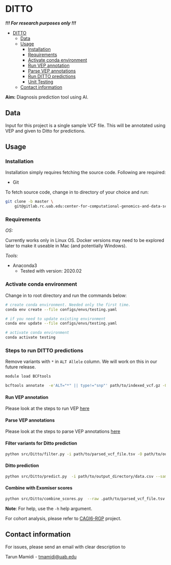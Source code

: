 # DITTO

***!!! For research purposes only !!!***

- [DITTO](#ditto)
    - [Data](#data)
    - [Usage](#usage)
        - [Installation](#installation)
        - [Requirements](#requirements)
        - [Activate conda environment](#activate-conda-environment)
        - [Run VEP annotation](#run-vep-annotation)
        - [Parse VEP annotations](#parse-vep-annotations)
        - [Run DITTO predictions](#run-ditto-predictions)
        - [Unit Testing](#unit-testing)
    - [Contact information](#contact-information)

**Aim:** Diagnosis prediction tool using AI.

## Data

Input for this project is a single sample VCF file. This will be annotated using VEP and given to Ditto for predictions.

## Usage

### Installation

Installation simply requires fetching the source code. Following are required:

- Git

To fetch source code, change in to directory of your choice and run:

```sh
git clone -b master \
    git@gitlab.rc.uab.edu:center-for-computational-genomics-and-data-science/sciops/ditto.git
```

### Requirements

*OS:*

Currently works only in Linux OS. Docker versions may need to be explored later to make it useable in Mac (and
potentially Windows).

*Tools:*

- Anaconda3
    - Tested with version: 2020.02

### Activate conda environment

Change in to root directory and run the commands below:

```sh
# create conda environment. Needed only the first time.
conda env create --file configs/envs/testing.yaml

# if you need to update existing environment
conda env update --file configs/envs/testing.yaml

# activate conda environment
conda activate testing
```

### Steps to run DITTO predictions

Remove variants with `*` in `ALT Allele` column. We will work on this in our future release.

```sh
module load BCFtools

bcftools annotate  -e'ALT="*" || type!="snp"' path/to/indexed_vcf.gz -Oz -o path/to/indexed_vcf_filtered.vcf.gz
```

#### Run VEP annotation

Please look at the steps to run VEP [here](variant_annotation/README.md)


#### Parse VEP annotations

Please look at the steps to parse VEP annotations [here](annotation_parsing/README.md)


#### Filter variants for Ditto prediction

```sh
python src/Ditto/filter.py -i path/to/parsed_vcf_file.tsv -O path/to/output_directory
```

#### Ditto prediction

```sh
python src/Ditto/predict.py  -i path/to/output_directory/data.csv --sample sample_name -o path/to/output_directory/ditto_predictions.csv -o100 .path/to/output_directory/ditto_predictions_100.csv
```

#### Combine with Exomiser scores

```sh
python src/Ditto/combine_scores.py  --raw .path/to/parsed_vcf_file.tsv --sample sample_name --ditto path/to/output_directory/ditto_predictions.csv -ep path/to/exomiser_scores/directory -o .path/to/output_directory/predictions_with_exomiser.csv -o100 path/to/output_directory/predictions_with_exomiser_100.csv
```

**Note**: For help, use the `-h` help argument.

For cohort analysis, please refer to [CAGI6-RGP](https://gitlab.rc.uab.edu/center-for-computational-genomics-and-data-science/sciops/mana/mini_projects/rgp_cagi6) project.

## Contact information

For issues, please send an email with clear description to

Tarun Mamidi    -   tmamidi@uab.edu

